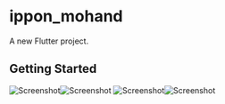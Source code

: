 # ippon_mohand

A new Flutter project.

## Getting Started

![Screenshot](assets/1.png)![Screenshot](assets/2.png)
![Screenshot](assets/3.png)![Screenshot](assets/4.png)


